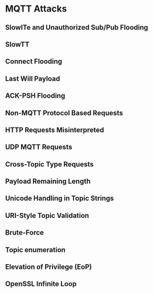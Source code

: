 # MQTT Attacks 
## SlowITe and Unauthorized Sub/Pub Flooding

## SlowTT

## Connect Flooding

## Last Will Payload

## ACK-PSH Flooding 

## Non-MQTT Protocol Based Requests

## HTTP Requests Misinterpreted

## UDP MQTT Requests

## Cross-Topic Type Requests

## Payload Remaining Length

## Unicode Handling in Topic Strings

## URI-Style Topic Validation

## Brute-Force

## Topic enumeration

## Elevation of Privilege (EoP)

## OpenSSL Infinite Loop